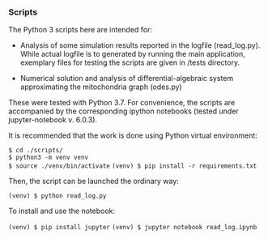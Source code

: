 ### Scripts


The Python 3 scripts here are intended for:

* Analysis of some simulation results reported in the logfile (read_log.py).  
While actual logfile is to generated by running the main application, exemplary files for testing the scripts are given in /tests directory. 

+ Numerical solution and analysis of differential-algebraic system approximating the mitochondria graph (odes.py)

These were tested with Python 3.7. 
For convenience, the scripts are accompanied by the corresponding ipython notebooks (tested under jupyter-notebook v. 6.0.3).

It is recommended that the work is done using Python virtual environment:

`$ cd ./scripts/`  
`$ python3 -m venv venv`  
`$ source ./venv/bin/activate` 
`(venv) $ pip install -r requirements.txt` 

Then, the script can be launched the ordinary way:

`(venv) $ python read_log.py`  

To install and use the notebook:
 
`(venv) $ pip install jupyter` 
`(venv) $ jupyter notebook read_log.ipynb` 

